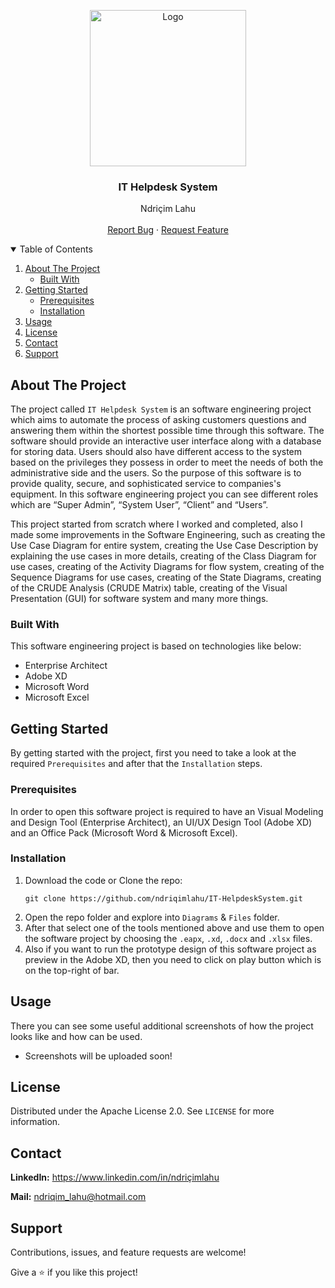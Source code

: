 <!-- PROJECT LOGO -->
<p align="center">
  <img src="https://github.com/ndriqimlahu/NdriqimLahuPortfolio/blob/main/assets/portfolio/IT-HelpdeskSystem.png" alt="Logo" width="250" height="250">
  <h3 align="center">IT Helpdesk System</h3>
  <p align="center">
    Ndriçim Lahu
    <br>
    <br>
    <a href="https://github.com/ndriqimlahu/IT-HelpdeskSystem/issues">Report Bug</a>
    ·
    <a href="https://github.com/ndriqimlahu/IT-HelpdeskSystem/issues">Request Feature</a>
  </p>
</p>


<!-- TABLE OF CONTENTS -->
<details open="open">
  <summary>Table of Contents</summary>
  <ol>
    <li>
      <a href="#about-the-project">About The Project</a>
      <ul>
        <li><a href="#built-with">Built With</a></li>
      </ul>
    </li>
    <li>
      <a href="#getting-started">Getting Started</a>
      <ul>
        <li><a href="#prerequisites">Prerequisites</a></li>
        <li><a href="#installation">Installation</a></li>
      </ul>
    </li>
    <li><a href="#usage">Usage</a></li>
    <li><a href="#license">License</a></li>
    <li><a href="#contact">Contact</a></li>
    <li><a href="#support">Support</a></li>
  </ol>
</details>


<!-- ABOUT THE PROJECT -->
## About The Project

The project called `IT Helpdesk System` is an software engineering project which aims to automate the process of asking customers questions and answering them within the shortest possible time through this software. The software should provide an interactive user interface along with a database for storing data. Users should also have different access to the system based on the privileges they possess in order to meet the needs of both the administrative side and the users. So the purpose of this software is to provide quality, secure, and sophisticated service to companies's equipment. In this software engineering project you can see different roles which are “Super Admin”, “System User”, “Client” and “Users”.

This project started from scratch where I worked and completed, also I made some improvements in the Software Engineering, such as creating the Use Case Diagram for entire system, creating the Use Case Description by explaining the use cases in more details, creating of the Class Diagram for use cases, creating of the Activity Diagrams for flow system, creating of the Sequence Diagrams for use cases, creating of the State Diagrams, creating of the CRUDE Analysis (CRUDE Matrix) table, creating of the Visual Presentation (GUI) for software system and many more things.


### Built With

This software engineering project is based on technologies like below:

* Enterprise Architect
* Adobe XD
* Microsoft Word
* Microsoft Excel


<!-- GETTING STARTED -->
## Getting Started

By getting started with the project, first you need to take a look at the required `Prerequisites` and after that the `Installation` steps.


### Prerequisites

In order to open this software project is required to have an Visual Modeling and Design Tool (Enterprise Architect), an UI/UX Design Tool (Adobe XD) and an Office Pack (Microsoft Word & Microsoft Excel).


### Installation

1. Download the code or Clone the repo:
   ```terminal
   git clone https://github.com/ndriqimlahu/IT-HelpdeskSystem.git
   ```
2. Open the repo folder and explore into `Diagrams` & `Files` folder.
3. After that select one of the tools mentioned above and use them to open the software project by choosing the `.eapx`, `.xd`, `.docx` and `.xlsx` files.
4. Also if you want to run the prototype design of this software project as preview in the Adobe XD, then you need to click on play button which is on the top-right of bar.


<!-- USAGE -->
## Usage

There you can see some useful additional screenshots of how the project looks like and how can be used.

* Screenshots will be uploaded soon!


<!-- LICENSE -->
## License

Distributed under the Apache License 2.0. See `LICENSE` for more information.


<!-- CONTACT -->
## Contact

**LinkedIn:** https://www.linkedin.com/in/ndriçimlahu

**Mail:** ndriqim_lahu@hotmail.com


<!-- SUPPORT -->
## Support

Contributions, issues, and feature requests are welcome!

Give a ⭐️ if you like this project!
